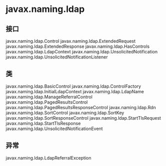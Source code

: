 # javax.naming.ldap

## 接口

javax.naming.ldap.Control
javax.naming.ldap.ExtendedRequest
javax.naming.ldap.ExtendedResponse
javax.naming.ldap.HasControls
javax.naming.ldap.LdapContext
javax.naming.ldap.UnsolicitedNotification
javax.naming.ldap.UnsolicitedNotificationListener

## 类

javax.naming.ldap.BasicControl
javax.naming.ldap.ControlFactory
javax.naming.ldap.InitialLdapContext
javax.naming.ldap.LdapName
javax.naming.ldap.ManageReferralControl
javax.naming.ldap.PagedResultsControl
javax.naming.ldap.PagedResultsResponseControl
javax.naming.ldap.Rdn
javax.naming.ldap.SortControl
javax.naming.ldap.SortKey
javax.naming.ldap.SortResponseControl
javax.naming.ldap.StartTlsRequest
javax.naming.ldap.StartTlsResponse
javax.naming.ldap.UnsolicitedNotificationEvent

## 异常

javax.naming.ldap.LdapReferralException




